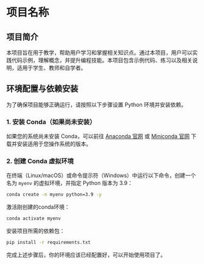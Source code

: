 # 项目名称

## 项目简介

本项目旨在用于教学，帮助用户学习和掌握相关知识点。通过本项目，用户可以实践代码示例，理解概念，并提升编程技能。本项目包含示例代码、练习以及相关说明，适用于学生、教师和自学者。


## 环境配置与依赖安装

为了确保项目能够正确运行，请按照以下步骤设置 Python 环境并安装依赖。

### 1. 安装 Conda（如果尚未安装）

如果您的系统尚未安装 Conda，可以前往 [Anaconda 官网](https://www.anaconda.com/) 或 [Miniconda 官网](https://docs.conda.io/en/latest/miniconda.html) 下载并安装适用于您操作系统的版本。

### 2. 创建 Conda 虚拟环境

在终端（Linux/macOS）或命令提示符（Windows）中运行以下命令，创建一个名为 `myenv` 的虚拟环境，并指定 Python 版本为 3.9：
```bash
conda create -n myenv python=3.9 -y
```

激活刚创建的conda环境：
```bash
conda activate myenv
```

安装项目所需的依赖包：
```bash
pip install -r requirements.txt
```

完成上述步骤后，你的环境应该已经配置好，可以开始使用项目了。

